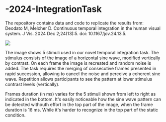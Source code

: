 # -2024-IntegrationTask

The repository contains data and code to replicate the results from:
Deodato M, Melcher D. Continuous temporal integration in the human visual system. J Vis. 2024 Dec 2;24(13):5. doi: 10.1167/jov.24.13.5.


![](https://github.com/DeoMiche/-2024-TemporalIntegration/blob/master/task_gif.gif)

The image shows 5 stimuli used in our novel temporal integration task. 
The stimulus consists of the image of a horizontal sine wave, modified vertically by contrast. 
On each frame the image is recreated and random noise is added. 
The task requires the merging of consecutive frames presented in rapid succession, allowing to cancel the noise and perceive a coherent sine wave. 
Repetition allows participants to see the pattern at lower stimulus contrast levels (vertically). 

Frames duration (in ms) varies for the 5 stimuli shown from left to right as indicated in the bottom.
It's easily noticeable how the sine wave pattern can be detected withouth effort in the top part of the image, when the frame duration is 16 ms. While it's harder to recognize in the top part of the static condition.
